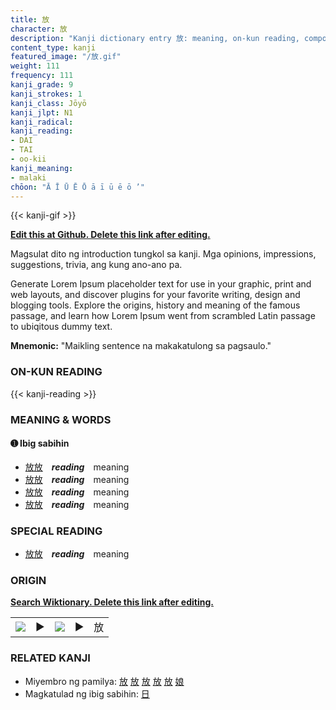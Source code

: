 ```yaml
---
title: 放
character: 放
description: "Kanji dictionary entry 放: meaning, on-kun reading, compounds, origin, related kanji"
content_type: kanji
featured_image: "/放.gif"
weight: 111
frequency: 111
kanji_grade: 9
kanji_strokes: 1
kanji_class: Jōyō
kanji_jlpt: N1
kanji_radical: 
kanji_reading: 
- DAI
- TAI
- oo-kii
kanji_meaning:
- malaki
chōon: "Ā Ī Ū Ē Ō ā ī ū ē ō ’"
---
```

[//]: # (Don't edit the line below. Kanji animated GIF code is automatically generated.)
{{< kanji-gif >}}

[//]: # (Edit below this line.)

**[Edit this at Github. Delete this link after editing.](https://github.com/tim0g/tim/tree/main/content/kanji/放/index.md)**

Magsulat dito ng introduction tungkol sa kanji. Mga opinions, impressions, suggestions, trivia, ang kung ano-ano pa.

Generate Lorem Ipsum placeholder text for use in your graphic, print and web layouts, and discover plugins for your favorite writing, design and blogging tools. Explore the origins, history and meaning of the famous passage, and learn how Lorem Ipsum went from scrambled Latin passage to ubiqitous dummy text.
 
**Mnemonic:** "Maikling sentence na makakatulong sa pagsaulo."

### ON-KUN READING

[//]: # (Don't edit the line below. ON-KUN READING code is automatically generated.)
{{< kanji-reading >}}

### MEANING & WORDS

#### ➊ **Ibig sabihin**
  - [放](../放)[放](../放)　***reading***　meaning
  - [放](../放)[放](../放)　***reading***　meaning
  - [放](../放)[放](../放)　***reading***　meaning
  - [放](../放)[放](../放)　***reading***　meaning

### SPECIAL READING
  - [放](../放)[放](../放)　***reading***　meaning

### ORIGIN

**[Search Wiktionary. Delete this link after editing.](https://wiktionary.org/wiki/放)**
<table class="kanji-table"><tr><td>
<img src="60px-放-bronze.svg.png">
</td><td>▶</td><td>
<img src="60px-放-oracle.svg.png">
</td><td>▶</td>
<td class="kanji-origin">放</td>
</tr></table>

### RELATED KANJI
- Miyembro ng pamilya: [放](../放) [放](../放) [放](../放) [放](../放) [放](../放) [娘](../娘)
- Magkatulad ng ibig sabihin: [日](../日)

